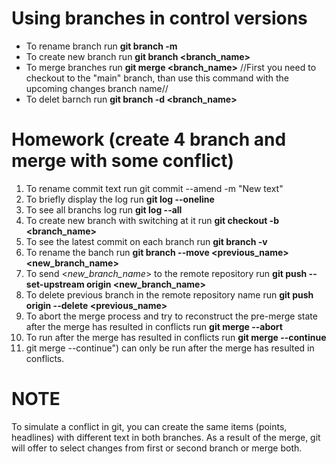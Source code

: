 # Using branches in control versions

* To rename branch run **git branch -m <name>**
* To create new branch run **git branch <branch_name>**
* To merge branches run **git merge <branch_name>**
//First you need to checkout to the "main" branch, than use this command with the upcoming changes branch name//
* To delet barnch run **git branch -d <branch_name>**

# Homework (create 4 branch and merge with some conflict)

1. To rename commit text run git commit --amend -m "New text"
2.  To briefly display the log run **git log --oneline**
3. To see all branchs log run **git log --all**
4. To create new branch with switching at it run **git checkout -b <branch_name>**
5. To see the latest commit on each branch run **git branch -v**
6. To rename the banch run **git branch --move <previous_name> <new_branch_name>**
7. To send <_new_branch_name_> to the remote repository run **git push --set-upstream origin <new_branch_name>**
8. To delete previous branch in the remote repository name run **git push origin --delete <previous_name>**
9. To abort the merge process and try to reconstruct the pre-merge state after the merge has resulted in conflicts run **git merge --abort**
10. To run after the merge has resulted in conflicts run **git merge --continue**
10. git merge --continue") can only be run after the merge has resulted in conflicts.

# NOTE
To simulate a conflict in git, you can create the same items (points, headlines) with different text in both branches. As a result of the merge, git will offer to select changes from first or second branch or merge both.
